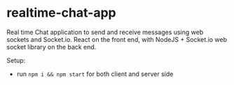 # realtime-chat-app
Real time Chat application to send and receive messages using web sockets and Socket.io. React on the front end, with NodeJS + Socket.io web socket library on the back end.

Setup:
- run ```npm i && npm start``` for both client and server side

